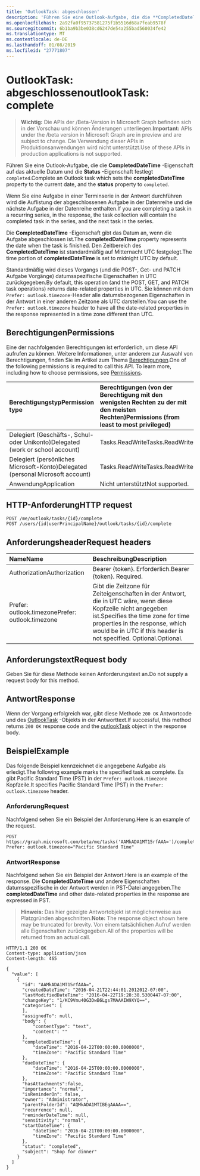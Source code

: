 ```yaml
---
title: 'OutlookTask: abgeschlossen'
description: 'Führen Sie eine Outlook-Aufgabe, die die **CompletedDateTime** -Eigenschaft auf das aktuelle Datum festgelegt wird, '
ms.openlocfilehash: 2a92fa0f95737581275f1b5516d68a7feab9578f
ms.sourcegitcommit: 6b1ba9b3be038cd6247de54a255bad560034fe42
ms.translationtype: MT
ms.contentlocale: de-DE
ms.lasthandoff: 01/08/2019
ms.locfileid: "27771807"
---
```

# <a name="outlooktask-complete"></a><span data-ttu-id="dc64c-103">OutlookTask: abgeschlossen</span><span class="sxs-lookup"><span data-stu-id="dc64c-103">outlookTask: complete</span></span>

> <span data-ttu-id="dc64c-104">**Wichtig:** Die APIs der /Beta-Version in Microsoft Graph befinden sich in der Vorschau und können Änderungen unterliegen.</span><span class="sxs-lookup"><span data-stu-id="dc64c-104">**Important:** APIs under the /beta version in Microsoft Graph are in preview and are subject to change.</span></span> <span data-ttu-id="dc64c-105">Die Verwendung dieser APIs in Produktionsanwendungen wird nicht unterstützt.</span><span class="sxs-lookup"><span data-stu-id="dc64c-105">Use of these APIs in production applications is not supported.</span></span>

<span data-ttu-id="dc64c-106">Führen Sie eine Outlook-Aufgabe, die die **CompletedDateTime** -Eigenschaft auf das aktuelle Datum und die **Status** -Eigenschaft festlegt `completed`.</span><span class="sxs-lookup"><span data-stu-id="dc64c-106">Complete an Outlook task which sets the **completedDateTime** property to the current date, and the **status** property to `completed`.</span></span>

<span data-ttu-id="dc64c-107">Wenn Sie eine Aufgabe in einer Terminserie in der Antwort durchführen wird die Auflistung der abgeschlossenen Aufgabe in der Datenreihe und die nächste Aufgabe in der Datenreihe enthalten.</span><span class="sxs-lookup"><span data-stu-id="dc64c-107">If you are completing a task in a recurring series, in the response, the task collection will contain the completed task in the series, and the next task in the series.</span></span>

<span data-ttu-id="dc64c-108">Die **CompletedDateTime** -Eigenschaft gibt das Datum an, wenn die Aufgabe abgeschlossen ist.</span><span class="sxs-lookup"><span data-stu-id="dc64c-108">The **completedDateTime** property represents the date when the task is finished.</span></span> <span data-ttu-id="dc64c-109">Den Zeitbereich des **CompletedDateTime** ist standardmäßig auf Mitternacht UTC festgelegt.</span><span class="sxs-lookup"><span data-stu-id="dc64c-109">The time portion of **completedDateTime** is set to midnight UTC by default.</span></span>

<span data-ttu-id="dc64c-110">Standardmäßig wird dieses Vorgangs (und die POST-, Get- und PATCH Aufgabe Vorgänge) datumsspezifische Eigenschaften in UTC zurückgegeben.</span><span class="sxs-lookup"><span data-stu-id="dc64c-110">By default, this operation (and the POST, GET, and PATCH task operations) returns date-related properties in UTC.</span></span> <span data-ttu-id="dc64c-111">Sie können mit dem `Prefer: outlook.timezone`-Header alle datumsbezogenen Eigenschaften in der Antwort in einer anderen Zeitzone als UTC darstellen.</span><span class="sxs-lookup"><span data-stu-id="dc64c-111">You can use the `Prefer: outlook.timezone` header to have all the date-related properties in the response represented in a time zone different than UTC.</span></span>

## <a name="permissions"></a><span data-ttu-id="dc64c-112">Berechtigungen</span><span class="sxs-lookup"><span data-stu-id="dc64c-112">Permissions</span></span>

<span data-ttu-id="dc64c-p104">Eine der nachfolgenden Berechtigungen ist erforderlich, um diese API aufrufen zu können. Weitere Informationen, unter anderem zur Auswahl von Berechtigungen, finden Sie im Artikel zum Thema [Berechtigungen](/graph/permissions-reference).</span><span class="sxs-lookup"><span data-stu-id="dc64c-p104">One of the following permissions is required to call this API. To learn more, including how to choose permissions, see [Permissions](/graph/permissions-reference).</span></span>

|<span data-ttu-id="dc64c-115">Berechtigungstyp</span><span class="sxs-lookup"><span data-stu-id="dc64c-115">Permission type</span></span>      | <span data-ttu-id="dc64c-116">Berechtigungen (von der Berechtigung mit den wenigsten Rechten zu der mit den meisten Rechten)</span><span class="sxs-lookup"><span data-stu-id="dc64c-116">Permissions (from least to most privileged)</span></span>              |
|:--------------------|:---------------------------------------------------------|
|<span data-ttu-id="dc64c-117">Delegiert (Geschäfts-, Schul- oder Unikonto)</span><span class="sxs-lookup"><span data-stu-id="dc64c-117">Delegated (work or school account)</span></span> | <span data-ttu-id="dc64c-118">Tasks.ReadWrite</span><span class="sxs-lookup"><span data-stu-id="dc64c-118">Tasks.ReadWrite</span></span>    |
|<span data-ttu-id="dc64c-119">Delegiert (persönliches Microsoft-Konto)</span><span class="sxs-lookup"><span data-stu-id="dc64c-119">Delegated (personal Microsoft account)</span></span> | <span data-ttu-id="dc64c-120">Tasks.ReadWrite</span><span class="sxs-lookup"><span data-stu-id="dc64c-120">Tasks.ReadWrite</span></span>    |
|<span data-ttu-id="dc64c-121">Anwendung</span><span class="sxs-lookup"><span data-stu-id="dc64c-121">Application</span></span> | <span data-ttu-id="dc64c-122">Nicht unterstützt</span><span class="sxs-lookup"><span data-stu-id="dc64c-122">Not supported.</span></span> |

## <a name="http-request"></a><span data-ttu-id="dc64c-123">HTTP-Anforderung</span><span class="sxs-lookup"><span data-stu-id="dc64c-123">HTTP request</span></span>

<!-- { "blockType": "ignored" } -->

```http
POST /me/outlook/tasks/{id}/complete
POST /users/{id|userPrincipalName}/outlook/tasks/{id}/complete
```

## <a name="request-headers"></a><span data-ttu-id="dc64c-124">Anforderungsheader</span><span class="sxs-lookup"><span data-stu-id="dc64c-124">Request headers</span></span>

| <span data-ttu-id="dc64c-125">Name</span><span class="sxs-lookup"><span data-stu-id="dc64c-125">Name</span></span>       | <span data-ttu-id="dc64c-126">Beschreibung</span><span class="sxs-lookup"><span data-stu-id="dc64c-126">Description</span></span>|
|:---------------|:----------|
| <span data-ttu-id="dc64c-127">Authorization</span><span class="sxs-lookup"><span data-stu-id="dc64c-127">Authorization</span></span>  | <span data-ttu-id="dc64c-p105">Bearer {token}. Erforderlich.</span><span class="sxs-lookup"><span data-stu-id="dc64c-p105">Bearer {token}. Required.</span></span> |
| <span data-ttu-id="dc64c-130">Prefer: outlook.timezone</span><span class="sxs-lookup"><span data-stu-id="dc64c-130">Prefer: outlook.timezone</span></span> | <span data-ttu-id="dc64c-131">Gibt die Zeitzone für Zeiteigenschaften in der Antwort, die in UTC wäre, wenn diese Kopfzeile nicht angegeben ist.</span><span class="sxs-lookup"><span data-stu-id="dc64c-131">Specifies the time zone for time properties in the response, which would be in UTC if this header is not specified.</span></span> <span data-ttu-id="dc64c-132">Optional.</span><span class="sxs-lookup"><span data-stu-id="dc64c-132">Optional.</span></span>|

## <a name="request-body"></a><span data-ttu-id="dc64c-133">Anforderungstext</span><span class="sxs-lookup"><span data-stu-id="dc64c-133">Request body</span></span>

<span data-ttu-id="dc64c-134">Geben Sie für diese Methode keinen Anforderungstext an.</span><span class="sxs-lookup"><span data-stu-id="dc64c-134">Do not supply a request body for this method.</span></span>

## <a name="response"></a><span data-ttu-id="dc64c-135">Antwort</span><span class="sxs-lookup"><span data-stu-id="dc64c-135">Response</span></span>

<span data-ttu-id="dc64c-136">Wenn der Vorgang erfolgreich war, gibt diese Methode `200 OK` Antwortcode und des [OutlookTask](../resources/outlooktask.md) -Objekts in der Antworttext.</span><span class="sxs-lookup"><span data-stu-id="dc64c-136">If successful, this method returns `200 OK` response code and the [outlookTask](../resources/outlooktask.md) object in the response body.</span></span>

## <a name="example"></a><span data-ttu-id="dc64c-137">Beispiel</span><span class="sxs-lookup"><span data-stu-id="dc64c-137">Example</span></span>

<span data-ttu-id="dc64c-138">Das folgende Beispiel kennzeichnet die angegebene Aufgabe als erledigt.</span><span class="sxs-lookup"><span data-stu-id="dc64c-138">The following example marks the specified task as complete.</span></span> <span data-ttu-id="dc64c-139">Es gibt Pacific Standard Time (PST) in der `Prefer: outlook.timezone` Kopfzeile.</span><span class="sxs-lookup"><span data-stu-id="dc64c-139">It specifies Pacific Standard Time (PST) in the `Prefer: outlook.timezone` header.</span></span>

### <a name="request"></a><span data-ttu-id="dc64c-140">Anforderung</span><span class="sxs-lookup"><span data-stu-id="dc64c-140">Request</span></span>

<span data-ttu-id="dc64c-141">Nachfolgend sehen Sie ein Beispiel der Anforderung.</span><span class="sxs-lookup"><span data-stu-id="dc64c-141">Here is an example of the request.</span></span>
<!-- {
  "blockType": "request",
  "name": "outlooktask_complete"
}-->

```http
POST https://graph.microsoft.com/beta/me/tasks('AAMkADA1MT15rfAAA=')/complete
Prefer: outlook.timezone="Pacific Standard Time"
```

### <a name="response"></a><span data-ttu-id="dc64c-142">Antwort</span><span class="sxs-lookup"><span data-stu-id="dc64c-142">Response</span></span>

<span data-ttu-id="dc64c-143">Nachfolgend sehen Sie ein Beispiel der Antwort.</span><span class="sxs-lookup"><span data-stu-id="dc64c-143">Here is an example of the response.</span></span> <span data-ttu-id="dc64c-144">Die **CompletedDateTime** und andere Eigenschaften datumsspezifische in der Antwort werden in PST-Datei angegeben.</span><span class="sxs-lookup"><span data-stu-id="dc64c-144">The **completedDateTime** and other date-related properties in the response are expressed in PST.</span></span>

> <span data-ttu-id="dc64c-145">**Hinweis:** Das hier gezeigte Antwortobjekt ist möglicherweise aus Platzgründen abgeschnitten.</span><span class="sxs-lookup"><span data-stu-id="dc64c-145">**Note:** The response object shown here may be truncated for brevity.</span></span> <span data-ttu-id="dc64c-146">Von einem tatsächlichen Aufruf werden alle Eigenschaften zurückgegeben.</span><span class="sxs-lookup"><span data-stu-id="dc64c-146">All of the properties will be returned from an actual call.</span></span>
<!-- {
  "blockType": "response",
  "truncated": true,
  "@odata.type": "microsoft.graph.outlookTask",
  "isCollection": true
} -->

```http
HTTP/1.1 200 OK
Content-type: application/json
Content-length: 465

{
  "value": [
    {
      "id": "AAMkADA1MT15rfAAA=",
      "createdDateTime": "2016-04-21T22:44:01.2012012-07:00",
      "lastModifiedDateTime": "2016-04-22T19:28:38.5300447-07:00",
      "changeKey": "1/KC9Vmu40G3DwB6Lgs7MAAAIW9XYQ==",
      "categories": [
      ],
      "assignedTo": null,
      "body": {
          "contentType": "text",
          "content": ""
      },
      "completedDateTime": {
          "dateTime": "2016-04-22T00:00:00.0000000",
          "timeZone": "Pacific Standard Time"
      },
      "dueDateTime": {
          "dateTime": "2016-04-25T00:00:00.0000000",
          "timeZone": "Pacific Standard Time"
      },
      "hasAttachments":false,
      "importance": "normal",
      "isReminderOn": false,
      "owner": "Administrator",
      "parentFolderId": "AQMkADA1MTIBEgAAAA==",
      "recurrence": null,
      "reminderDateTime": null,
      "sensitivity": "normal",
      "startDateTime": {
          "dateTime": "2016-04-21T00:00:00.0000000",
          "timeZone": "Pacific Standard Time"
      },
      "status": "completed",
      "subject": "Shop for dinner"
    }
  ]
}
```

<!-- uuid: 8fcb5dbc-d5aa-4681-8e31-b001d5168d79
2015-10-25 14:57:30 UTC -->
<!-- {
  "type": "#page.annotation",
  "description": "outlookTask: complete",
  "keywords": "",
  "section": "documentation",
  "tocPath": ""
}-->